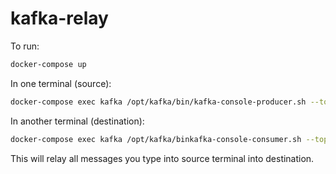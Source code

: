 # kafka-relay


To run:

```bash
docker-compose up
```

In one terminal (source):
```bash
docker-compose exec kafka /opt/kafka/bin/kafka-console-producer.sh --topic source --broker-list localhost:9092
```

In another terminal (destination):
```bash
docker-compose exec kafka /opt/kafka/binkafka-console-consumer.sh --topic destination --bootstrap-server localhost:9092
```

This will relay all messages you type into source terminal into destination.